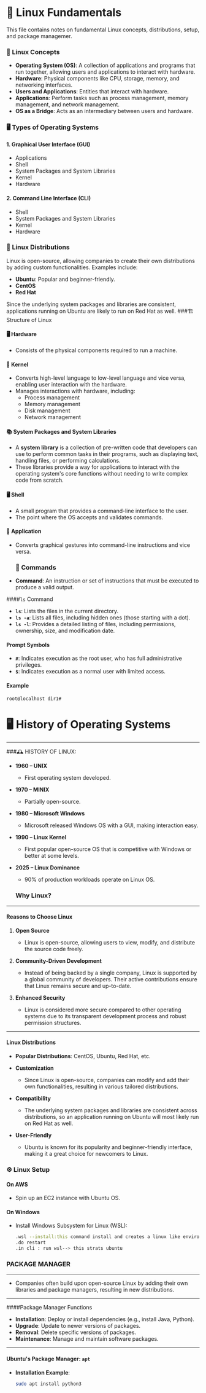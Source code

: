 # 🐧 Linux Fundamentals

This file contains notes on fundamental Linux concepts, distributions, setup, and package managemer.


### 🔧 Linux Concepts

- **Operating System (OS)**: A collection of applications and programs that run together, allowing users and applications to interact with hardware.
- **Hardware**: Physical components like CPU, storage, memory, and networking interfaces.
- **Users and Applications**: Entities that interact with hardware.
- **Applications**: Perform tasks such as process management, memory management, and network management.
- **OS as a Bridge**: Acts as an intermediary between users and hardware.


### 🖥️ Types of Operating Systems

#### 1. Graphical User Interface (GUI)

- Applications
- Shell
- System Packages and System Libraries
- Kernel
- Hardware

#### 2. Command Line Interface (CLI)

- Shell
- System Packages and System Libraries
- Kernel
- Hardware

### 🐧 Linux Distributions

Linux is open-source, allowing companies to create their own distributions by adding custom functionalities. Examples include:

- **Ubuntu**: Popular and beginner-friendly.
- **CentOS**
- **Red Hat**

Since the underlying system packages and libraries are consistent, applications running on Ubuntu are likely to run on Red Hat as well.
###🏗️ Structure of Linux

#### 🖥️ Hardware

- Consists of the physical components required to run a machine.

#### 🧠 Kernel

- Converts high-level language to low-level language and vice versa, enabling user interaction with the hardware.
- Manages interactions with hardware, including:
  - Process management
  - Memory management
  - Disk management
  - Network management

#### 📚 System Packages and System Libraries

- A **system library** is a collection of pre-written code that developers can use to perform common tasks in their programs, such as displaying text, handling files, or performing calculations.
- These libraries provide a way for applications to interact with the operating system's core functions without needing to write complex code from scratch.

#### 🖥️ Shell

- A small program that provides a command-line interface to the user.
- The point where the OS accepts and validates commands.

#### 🧩 Application

- Converts graphical gestures into command-line instructions and vice versa.
  ### 🧾 Commands

- **Command**: An instruction or set of instructions that must be executed to produce a valid output.

####`ls` Command

- **`ls`**: Lists the files in the current directory.
- **`ls -a`**: Lists all files, including hidden ones (those starting with a dot).
- **`ls -l`**: Provides a detailed listing of files, including permissions, ownership, size, and modification date.

#### Prompt Symbols

- **`#`**: Indicates execution as the root user, who has full administrative privileges.
- **`$`**: Indicates execution as a normal user with limited access.

#### Example 

```bash
root@localhost dir1#
```
# 🖥️ History of Operating Systems

---

###🕰️ HISTORY OF LINUX:

- **1960 – UNIX**
  - First operating system developed.

- **1970 – MINIX**
  - Partially open-source.

- **1980 – Microsoft Windows**
  - Microsoft released Windows OS with a GUI, making interaction easy.

- **1990 – Linux Kernel**
  - First popular open-source OS that is competitive with Windows or better at some levels.

- **2025 – Linux Dominance**
  - 90% of production workloads operate on Linux OS.
  ### Why Linux?

---

#### Reasons to Choose Linux

1. **Open Source**
   - Linux is open-source, allowing users to view, modify, and distribute the source code freely.

2. **Community-Driven Development**
   - Instead of being backed by a single company, Linux is supported by a global community of developers. Their active contributions ensure that Linux remains secure and up-to-date.

3. **Enhanced Security**
   - Linux is considered more secure compared to other operating systems due to its transparent development process and robust permission structures.

---

#### Linux Distributions

- **Popular Distributions**: CentOS, Ubuntu, Red Hat, etc.

- **Customization**
  - Since Linux is open-source, companies can modify and add their own functionalities, resulting in various tailored distributions.

- **Compatibility**
  - The underlying system packages and libraries are consistent across distributions, so an application running on Ubuntu will most likely run on Red Hat as well.

- **User-Friendly**
  - Ubuntu is known for its popularity and beginner-friendly interface, making it a great choice for newcomers to Linux.





### ⚙️ Linux Setup

#### On AWS

- Spin up an EC2 instance with Ubuntu OS.

#### On Windows

- Install Windows Subsystem for Linux (WSL):
  ```bash
  .wsl --install:this command install and creates a linux like environment in our windows machen
  .do restart
  .in cli : run wsl--> this strats ubuntu
  ```
### PACKAGE MANAGER

---

- Companies often build upon open-source Linux by adding their own libraries and package managers, resulting in new distributions.

---

####Package Manager Functions

- **Installation**: Deploy or install dependencies (e.g., install Java, Python).
- **Upgrade**: Update to newer versions of packages.
- **Removal**: Delete specific versions of packages.
- **Maintenance**: Manage and maintain software packages.

---

#### Ubuntu's Package Manager: `apt`

- **Installation Example**:
  ```bash
  sudo apt install python3
  ```

